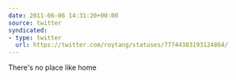 ```yaml
---
date: 2011-06-06 14:31:20+00:00
source: twitter
syndicated:
- type: twitter
  url: https://twitter.com/roytang/statuses/77744383193124864/
---
```


There's no place like home